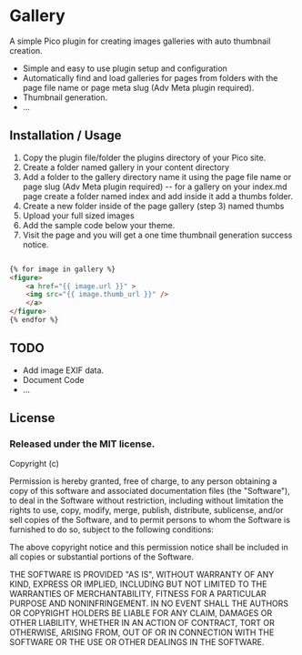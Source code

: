 Gallery
=======

A simple Pico plugin for creating images galleries with auto thumbnail creation.

* Simple and easy to use plugin setup and configuration
* Automatically find and load galleries for pages from folders with the page file name or page meta slug (Adv Meta plugin required).
* Thumbnail generation.
* ...


Installation / Usage
--------------------

1. Copy the plugin file/folder the plugins directory of your Pico site.
2. Create a folder named gallery in your content directory
3. Add a folder to the gallery directory name it using the page file name or page slug (Adv Meta plugin required) -- for a gallery on your index.md page create a folder named index and add inside it add a thumbs folder.
4. Create a new folder inside of the page gallery (step 3) named thumbs
5. Upload your full sized images
6. Add the sample code below your theme.
7. Visit the page and you will get a one time thumbnail generation success notice.

``` html

{% for image in gallery %}
<figure>
    <a href="{{ image.url }}" >
    <img src="{{ image.thumb_url }}" />
    </a>
</figure>
{% endfor %}

```

TODO
----

* Add image EXIF data.
* Document Code
* ...

License
-------

### Released under the MIT license.

Copyright (c) <year> <copyright holders>

Permission is hereby granted, free of charge, to any person obtaining a copy
of this software and associated documentation files (the "Software"), to deal
in the Software without restriction, including without limitation the rights
to use, copy, modify, merge, publish, distribute, sublicense, and/or sell
copies of the Software, and to permit persons to whom the Software is
furnished to do so, subject to the following conditions:

The above copyright notice and this permission notice shall be included in
all copies or substantial portions of the Software.

THE SOFTWARE IS PROVIDED "AS IS", WITHOUT WARRANTY OF ANY KIND, EXPRESS OR
IMPLIED, INCLUDING BUT NOT LIMITED TO THE WARRANTIES OF MERCHANTABILITY,
FITNESS FOR A PARTICULAR PURPOSE AND NONINFRINGEMENT. IN NO EVENT SHALL THE
AUTHORS OR COPYRIGHT HOLDERS BE LIABLE FOR ANY CLAIM, DAMAGES OR OTHER
LIABILITY, WHETHER IN AN ACTION OF CONTRACT, TORT OR OTHERWISE, ARISING FROM,
OUT OF OR IN CONNECTION WITH THE SOFTWARE OR THE USE OR OTHER DEALINGS IN
THE SOFTWARE.